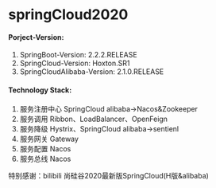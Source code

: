 # springCloud2020

#### Porject-Version:

1. SpringBoot-Version: 2.2.2.RELEASE
2. SpringCloud-Version: Hoxton.SR1
3. SpringCloudAlibaba-Version: 2.1.0.RELEASE

#### Technology Stack:

1. 服务注册中心  SpringCloud alibaba->Nacos&Zookeeper
2. 服务调用 Ribbon、LoadBalancer、OpenFeign
3. 服务降级 Hystrix、SpringCloud alibaba->sentienl
4. 服务网关 Gateway
5. 服务配置 Nacos
6. 服务总线 Nacos



特别感谢：bilibili    尚硅谷2020最新版SpringCloud(H版&alibaba) 
